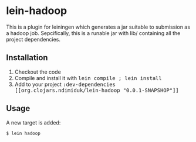 # lein-hadoop

This is a plugin for leiningen which generates a jar suitable to submission
as a hadoop job. Sepcifically, this is a runable jar with lib/ containing all
the project dependencies.

## Installation

1. Checkout the code
2. Compile and install it with <tt>lein compile ; lein install</tt>
3. Add to your project <tt>:dev-dependencies [[org.clojars.ndimiduk/lein-hadoop "0.0.1-SNAPSHOP"]]</tt>

## Usage

A new target is added:

    $ lein hadoop

